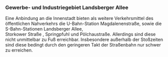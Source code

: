 ### Gewerbe- und Industriegebiet Landsberger Allee

Eine Anbindung an die Innenstadt bieten als weitere Verkehrsmittel des öffentlichen Nahverkehrs die 
U-Bahn-Station <span class="marker-label" id="marker-label-u-magdalenenstrasse">Magdalenenstraße</span>, 
  sowie die S-Bahn-Stationen <span class="marker-label" id="marker-label-s-landsberger-allee">Landsberger Allee</span>,  
  <span class="marker-label" id="marker-label-s-storkower-strasse">Storkower Straße</span>
  , <span class="marker-label" id="marker-label-s-springpfuhl">Springpfuhl</span> und 
  <span class="marker-label" id="marker-label-s-poelchaustrasse">Pölchaustraße</span>. Allerdings sind diese nicht unmittelbar
   zu Fuß erreichbar. Insbesondere außerhalb der Stoßzeiten sind diese bedingt durch den geringeren Takt der Straßenbahn nur schwer zu erreichen.
